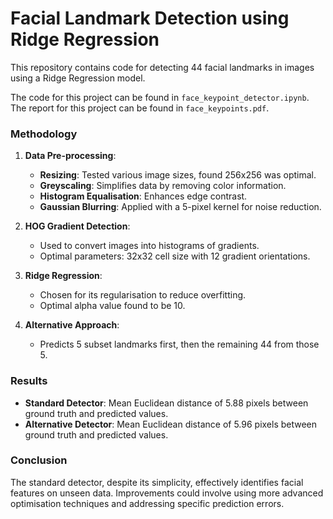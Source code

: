 # Facial Landmark Detection using Ridge Regression

This repository contains code for detecting 44 facial landmarks in images using a Ridge Regression model.

The code for this project can be found in `face_keypoint_detector.ipynb`.
The report for this project can be found in `face_keypoints.pdf`.

### Methodology

1. **Data Pre-processing**:
   - **Resizing**: Tested various image sizes, found 256x256 was optimal.
   - **Greyscaling**: Simplifies data by removing color information.
   - **Histogram Equalisation**: Enhances edge contrast.
   - **Gaussian Blurring**: Applied with a 5-pixel kernel for noise reduction.

2. **HOG Gradient Detection**:
   - Used to convert images into histograms of gradients.
   - Optimal parameters: 32x32 cell size with 12 gradient orientations.

3. **Ridge Regression**:
   - Chosen for its regularisation to reduce overfitting.
   - Optimal alpha value found to be 10.

4. **Alternative Approach**:
   - Predicts 5 subset landmarks first, then the remaining 44 from those 5.

### Results

- **Standard Detector**: Mean Euclidean distance of 5.88 pixels between ground truth and predicted values.
- **Alternative Detector**: Mean Euclidean distance of 5.96 pixels between ground truth and predicted values.

### Conclusion

The standard detector, despite its simplicity, effectively identifies facial features on unseen data. Improvements could involve using more advanced optimisation techniques and addressing specific prediction errors.
